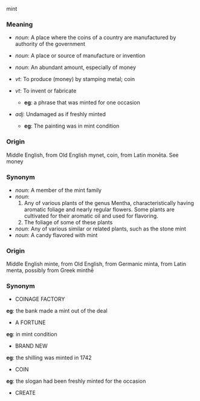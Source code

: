 mint
### Meaning
+ _noun_: A place where the coins of a country are manufactured by authority of the government
+ _noun_: A place or source of manufacture or invention
+ _noun_: An abundant amount, especially of money

+ _vt_: To produce (money) by stamping metal; coin
+ _vt_: To invent or fabricate
    + __eg__: a phrase that was minted for one occasion

+ _adj_: Undamaged as if freshly minted
    + __eg__: The painting was in mint condition

### Origin

Middle English, from Old English mynet, coin, from Latin monēta. See money

### Synonym

+ _noun_: A member of the mint family
+ _noun_:
   1. Any of various plants of the genus Mentha, characteristically having aromatic foliage and nearly regular flowers. Some plants are cultivated for their aromatic oil and used for flavoring.
   2. The foliage of some of these plants
+ _noun_: Any of various similar or related plants, such as the stone mint
+ _noun_: A candy flavored with mint

### Origin

Middle English minte, from Old English, from Germanic minta, from Latin menta, possibly from Greek minthē

### Synonym

+ COINAGE FACTORY

__eg__: the bank made a mint out of the deal

+ A FORTUNE

__eg__: in mint condition

+ BRAND NEW

__eg__: the shilling was minted in 1742

+ COIN

__eg__: the slogan had been freshly minted for the occasion

+ CREATE


